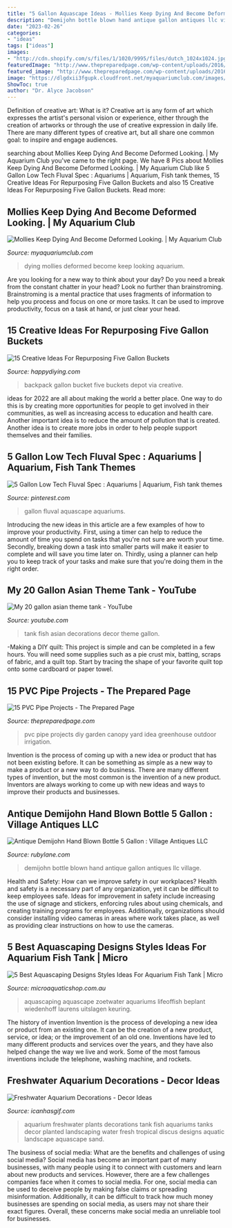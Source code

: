 ```yaml
---
title: "5 Gallon Aquascape Ideas - Mollies Keep Dying And Become Deformed Looking."
description: "Demijohn bottle blown hand antique gallon antiques llc village"
date: "2023-02-26"
categories:
- "ideas"
tags: ["ideas"]
images:
- "http://cdn.shopify.com/s/files/1/1020/9995/files/dutch_1024x1024.jpg?v=1553987355"
featuredImage: "http://www.thepreparedpage.com/wp-content/uploads/2016/06/kareviacooldiyideas.jpg"
featured_image: "http://www.thepreparedpage.com/wp-content/uploads/2016/06/kareviacooldiyideas.jpg"
image: "https://dlgdxii3fgupk.cloudfront.net/myaquariumclub.com/images/fbfiles/images/IMAG0041-2a7f267f35abfdf379b3608041d0f872_v_1401704972.jpg"
ShowToc: true
author: "Dr. Alyce Jacobson"
---
```



Definition of creative art: What is it?
Creative art is any form of art which expresses the artist's personal vision or experience, either through the creation of artworks or through the use of creative expression in daily life. There are many different types of creative art, but all share one common goal: to inspire and engage audiences.

	

		
searching about Mollies Keep Dying And Become Deformed Looking. | My Aquarium Club you've came to the right page. We have 8 Pics about Mollies Keep Dying And Become Deformed Looking. | My Aquarium Club like 5 Gallon Low Tech Fluval Spec : Aquariums | Aquarium, Fish tank themes, 15 Creative Ideas For Repurposing Five Gallon Buckets and also 15 Creative Ideas For Repurposing Five Gallon Buckets. Read more:
		
    
## Mollies Keep Dying And Become Deformed Looking. | My Aquarium Club

<img loading=lazy src="https://dlgdxii3fgupk.cloudfront.net/myaquariumclub.com/images/fbfiles/images/IMAG0041-2a7f267f35abfdf379b3608041d0f872_v_1401704972.jpg" onerror="this.onerror=null;this.src='https://tse1.mm.bing.net/th?id=OIP.vqrdbTu2QF7uofpg0gqf3AHaEb&amp;pid=15.1';" alt="Mollies Keep Dying And Become Deformed Looking. | My Aquarium Club">

_Source: myaquariumclub.com_

>dying mollies deformed become keep looking aquarium. 

	

Are you looking for a new way to think about your day? Do you need a break from the constant chatter in your head? Look no further than brainstroming. Brainstroming is a mental practice that uses fragments of information to help you process and focus on one or more tasks. It can be used to improve productivity, focus on a task at hand, or just clear your head.

    
## 15 Creative Ideas For Repurposing Five Gallon Buckets

<img loading=lazy src="http://happydiying.com/wp-content/uploads/2018/05/Bucket-Backpack.jpg" onerror="this.onerror=null;this.src='https://tse3.mm.bing.net/th?id=OIP.rPKCzld_-Sso9-lliwwApQHaLU&amp;pid=15.1';" alt="15 Creative Ideas For Repurposing Five Gallon Buckets">

_Source: happydiying.com_

>backpack gallon bucket five buckets depot via creative. 

	

ideas for 2022 are all about making the world a better place. One way to do this is by creating more opportunities for people to get involved in their communities, as well as increasing access to education and health care. Another important idea is to reduce the amount of pollution that is created. Another idea is to create more jobs in order to help people support themselves and their families.

    
## 5 Gallon Low Tech Fluval Spec : Aquariums | Aquarium, Fish Tank Themes

<img loading=lazy src="https://i.pinimg.com/736x/34/75/c7/3475c79b359ba571d322bca4197f654e.jpg" onerror="this.onerror=null;this.src='https://tse3.mm.bing.net/th?id=OIP.Y3zrLoGMaHvZ2MnAsnYhPgHaEK&amp;pid=15.1';" alt="5 Gallon Low Tech Fluval Spec : Aquariums | Aquarium, Fish tank themes">

_Source: pinterest.com_

>gallon fluval aquascape aquariums. 

	

Introducing the new ideas in this article are a few examples of how to improve your productivity. First, using a timer can help to reduce the amount of time you spend on tasks that you're not sure are worth your time. Secondly, breaking down a task into smaller parts will make it easier to complete and will save you time later on. Thirdly, using a planner can help you to keep track of your tasks and make sure that you're doing them in the right order.

    
## My 20 Gallon Asian Theme Tank - YouTube

<img loading=lazy src="http://i.ytimg.com/vi/nPr6Xp0ed2U/maxresdefault.jpg" onerror="this.onerror=null;this.src='https://tse2.mm.bing.net/th?id=OIP.H6IvWa_hxlLX4Zh3A49-yQHaEK&amp;pid=15.1';" alt="My 20 gallon asian theme tank - YouTube">

_Source: youtube.com_

>tank fish asian decorations decor theme gallon. 

	

-Making a DIY quilt: This project is simple and can be completed in a few hours. You will need some supplies such as a pie crust mix, batting, scraps of fabric, and a quilt top. Start by tracing the shape of your favorite quilt top onto some cardboard or paper towel.

    
## 15 PVC Pipe Projects - The Prepared Page

<img loading=lazy src="http://www.thepreparedpage.com/wp-content/uploads/2016/06/kareviacooldiyideas.jpg" onerror="this.onerror=null;this.src='https://tse3.mm.bing.net/th?id=OIP.M5B83QBezAaOrqCA42oF3QHaQD&amp;pid=15.1';" alt="15 PVC Pipe Projects - The Prepared Page">

_Source: thepreparedpage.com_

>pvc pipe projects diy garden canopy yard idea greenhouse outdoor irrigation. 

	

Invention is the process of coming up with a new idea or product that has not been existing before. It can be something as simple as a new way to make a product or a new way to do business. There are many different types of invention, but the most common is the invention of a new product. Inventors are always working to come up with new ideas and ways to improve their products and businesses.

    
## Antique Demijohn Hand Blown Bottle 5 Gallon : Village Antiques LLC

<img loading=lazy src="https://cdn0.rubylane.com/_pod/item/577260/18-007/Antique-Demijohn-Hand-Blown-Bottle-5-full-2o-2048-5-f.jpg" onerror="this.onerror=null;this.src='https://tse2.mm.bing.net/th?id=OIP.xbAHpuhpvotQOppY93D-swHaMy&amp;pid=15.1';" alt="Antique Demijohn Hand Blown Bottle 5 Gallon : Village Antiques LLC">

_Source: rubylane.com_

>demijohn bottle blown hand antique gallon antiques llc village. 

	

Health and Safety: How can we improve safety in our workplaces?
Health and safety is a necessary part of any organization, yet it can be difficult to keep employees safe. Ideas for improvement in safety include increasing the use of signage and stickers, enforcing rules about using chemicals, and creating training programs for employees. Additionally, organizations should consider installing video cameras in areas where work takes place, as well as providing clear instructions on how to use the cameras.

    
## 5 Best Aquascaping Designs Styles Ideas For Aquarium Fish Tank | Micro

<img loading=lazy src="http://cdn.shopify.com/s/files/1/1020/9995/files/dutch_1024x1024.jpg?v=1553987355" onerror="this.onerror=null;this.src='https://tse3.mm.bing.net/th?id=OIP.ul1J_fJ6sy_ok0qRBu1lowHaCY&amp;pid=15.1';" alt="5 Best Aquascaping Designs Styles Ideas For Aquarium Fish Tank | Micro">

_Source: microaquaticshop.com.au_

>aquascaping aquascape zoetwater aquariums lifeoffish beplant wiedenhoff laurens uitslagen keuring. 

	

The history of invention
Invention is the process of developing a new idea or product from an existing one. It can be the creation of a new product, service, or idea; or the improvement of an old one. Inventions have led to many different products and services over the years, and they have also helped change the way we live and work. Some of the most famous inventions include the telephone, washing machine, and rockets.

    
## Freshwater Aquarium Decorations - Decor Ideas

<img loading=lazy src="https://www.icanhasgif.com/wp-content/uploads/2016/03/Freshwater-Aquarium-Decorations.jpg" onerror="this.onerror=null;this.src='https://tse2.mm.bing.net/th?id=OIP.cBtKfxCO21CL7TKShd-4yAHaE8&amp;pid=15.1';" alt="Freshwater Aquarium Decorations - Decor Ideas">

_Source: icanhasgif.com_

>aquarium freshwater plants decorations tank fish aquariums tanks decor planted landscaping water fresh tropical discus designs aquatic landscape aquascape sand. 

	

The business of social media: What are the benefits and challenges of using social media?
Social media has become an important part of many businesses, with many people using it to connect with customers and learn about new products and services. However, there are a few challenges companies face when it comes to social media. For one, social media can be used to deceive people by making false claims or spreading misinformation. Additionally, it can be difficult to track how much money businesses are spending on social media, as users may not share their exact figures. Overall, these concerns make social media an unreliable tool for businesses.


